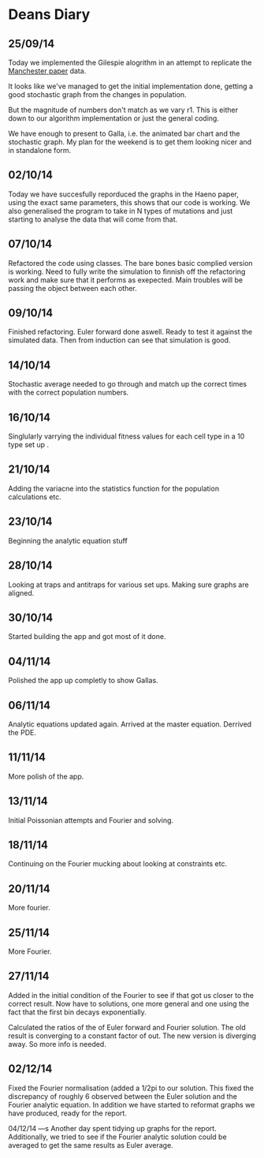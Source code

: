 Deans Diary
===

25/09/14
---

Today we implemented the Gilespie alogrithm in an attempt to replicate the [Manchester paper](https://github.com/MattDeanMPhys/Cancer/Papers/AshcroftMichorGalla.pdf) data. 

It looks like we've managed to get the initial implementation done, getting a good stochastic graph from the changes in population. 

But the magnitude of numbers don't match as we vary r1. This is either down to our algorithm implementation or just the general coding. 

We have enough to present to Galla, i.e. the animated bar chart and the stochastic graph. My plan for the weekend is to get them looking nicer and in standalone form. 

02/10/14
---

Today we have succesfully reporduced the graphs in the Haeno paper, using the exact same parameters, this shows that our code is working. 
We also generalised the program to take in N types of mutations and just starting to analyse the data that will come from that. 

07/10/14
---

Refactored the code using classes. The bare bones basic complied version is working. Need to fully write the simulation to finnish off the refactoring work and make sure that it performs as exepected. Main troubles will be passing the object between each other.


09/10/14
---

Finished refactoring. Euler forward done aswell. Ready to test it against the simulated data. Then from induction can see that simulation is good. 

14/10/14
---

Stochastic average needed to go through and match up the correct times with the correct population numbers. 

16/10/14
---

Singlularly varrying the individual fitness values for each cell type in a 10 type set up .

21/10/14
---

Adding the variacne into the statistics function for the population calculations etc. 

23/10/14
---

Beginning the analytic equation stuff


28/10/14
---

Looking at traps and antitraps for various set ups. Making sure graphs are aligned. 

30/10/14
---

Started building the app and got most of it done. 

04/11/14
---

Polished the app up completly to show Gallas. 


06/11/14
---

Analytic equations updated again. Arrived at the master equation. Derrived the PDE. 

11/11/14
---

More polish of the app. 

13/11/14
---

Initial Poissonian attempts and Fourier and solving. 

18/11/14
---

Continuing on the Fourier mucking about looking  at constraints etc. 

20/11/14
---

More fourier. 


25/11/14
---

More Fourier. 

27/11/14
---

Added in the initial condition of the Fourier to see if that got us closer to the correct result. 
Now have to solutions, one more general and one using the fact that the first bin decays exponentially. 

Calculated the ratios of the of Euler forward and Fourier solution. The old result is converging to a constant factor of out. The new version is diverging away. So more info is needed. 

02/12/14
---
Fixed the Fourier normalisation (added a 1/2pi to our solution. This fixed the discrepancy of roughly 6 observed between the Euler solution and the Fourier analytic equation. In addition we have started to reformat graphs we have produced, ready for the report. 

04/12/14
—s
Another day spent tidying up graphs for the report. Additionally, we tried to see if the Fourier analytic solution could be averaged to get the same results as Euler average. 







